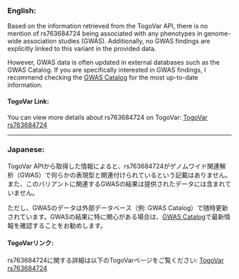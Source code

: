 ### English:
Based on the information retrieved from the TogoVar API, there is no mention of rs763684724 being associated with any phenotypes in genome-wide association studies (GWAS). Additionally, no GWAS findings are explicitly linked to this variant in the provided data.

However, GWAS data is often updated in external databases such as the GWAS Catalog. If you are specifically interested in GWAS findings, I recommend checking the [GWAS Catalog](https://www.ebi.ac.uk/gwas/) for the most up-to-date information.

#### TogoVar Link:
You can view more details about rs763684724 on TogoVar: [TogoVar rs763684724](https://togovar.org/variant/rs763684724)

---

### Japanese:
TogoVar APIから取得した情報によると、rs763684724がゲノムワイド関連解析（GWAS）で何らかの表現型と関連付けられているという記載はありません。また、このバリアントに関連するGWASの結果は提供されたデータには含まれていません。

ただし、GWASのデータは外部データベース（例: GWAS Catalog）で随時更新されています。GWASの結果に特に関心がある場合は、[GWAS Catalog](https://www.ebi.ac.uk/gwas/)で最新情報を確認することをお勧めします。

#### TogoVarリンク:
rs763684724に関する詳細は以下のTogoVarページをご覧ください: [TogoVar rs763684724](https://togovar.org/variant/rs763684724)